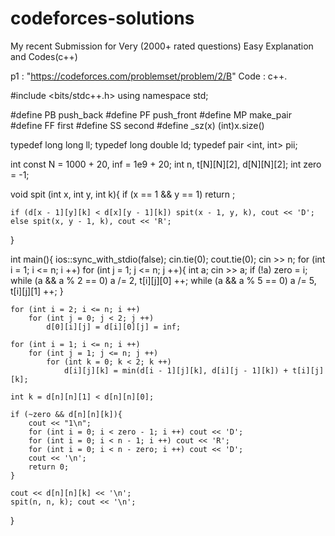 # codeforces-solutions
My recent Submission for Very (2000+ rated questions) Easy Explanation and Codes(c++)

p1 : "https://codeforces.com/problemset/problem/2/B"
Code : c++.

#include <bits/stdc++.h>
using namespace std;

#define PB push_back
#define PF push_front
#define MP make_pair
#define FF first
#define SS second
#define _sz(x) (int)x.size()

typedef long long ll;
typedef long double ld;
typedef pair <int, int> pii;

int const N = 1000 + 20, inf = 1e9 + 20;
int n, t[N][N][2], d[N][N][2];
int zero = -1;

void spit (int x, int y, int k){
	if (x == 1 && y == 1) return ;
	
	if (d[x - 1][y][k] < d[x][y - 1][k]) spit(x - 1, y, k), cout << 'D';
	else spit(x, y - 1, k), cout << 'R';
}

int main(){
	ios::sync_with_stdio(false); cin.tie(0); cout.tie(0);
	cin >> n;
	for (int i = 1; i <= n; i ++)
	  	for (int j = 1; j <= n; j ++){
		 	int a; cin >> a;
			if (!a) zero = i;
			while (a && a % 2 == 0) a /= 2, t[i][j][0] ++;
			while (a && a % 5 == 0) a /= 5, t[i][j][1] ++;
		}

	for (int i = 2; i <= n; i ++)
	  	for (int j = 0; j < 2; j ++)
		  	d[0][i][j] = d[i][0][j] = inf;

	for (int i = 1; i <= n; i ++)
	  	for (int j = 1; j <= n; j ++)
		  	for (int k = 0; k < 2; k ++)
			  	d[i][j][k] = min(d[i - 1][j][k], d[i][j - 1][k]) + t[i][j][k];

	int k = d[n][n][1] < d[n][n][0];

	if (~zero && d[n][n][k]){
	  	cout << "1\n";
		for (int i = 0; i < zero - 1; i ++) cout << 'D';
		for (int i = 0; i < n - 1; i ++) cout << 'R';
		for (int i = 0; i < n - zero; i ++) cout << 'D';
		cout << '\n';
	  	return 0;
	}

	cout << d[n][n][k] << '\n';
	spit(n, n, k); cout << '\n';
}

  
